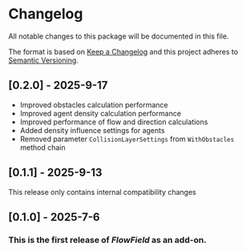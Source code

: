 ﻿# Changelog

All notable changes to this package will be documented in this file.

The format is based on [Keep a Changelog](http://keepachangelog.com/en/1.0.0/)
and this project adheres to [Semantic
Versioning](http://semver.org/spec/v2.0.0.html).

## [0.2.0] - 2025-9-17

- Improved obstacles calculation performance
- Improved agent density calculation performance
- Improved performance of flow and direction calculations
- Added density influence settings for agents
- Removed parameter `CollisionLayerSettings` from `WithObstacles` method chain

## [0.1.1] - 2025-9-13

This release only contains internal compatibility changes

## [0.1.0] - 2025-7-6

### This is the first release of *FlowField* as an add-on.

